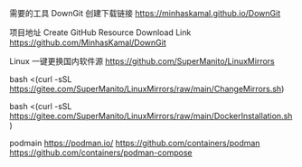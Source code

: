 需要的工具 DownGit 创建下载链接
https://minhaskamal.github.io/DownGit

项目地址
Create GitHub Resource Download Link
https://github.com/MinhasKamal/DownGit


Linux 一键更换国内软件源 
https://github.com/SuperManito/LinuxMirrors

bash <(curl -sSL https://gitee.com/SuperManito/LinuxMirrors/raw/main/ChangeMirrors.sh)

bash <(curl -sSL https://gitee.com/SuperManito/LinuxMirrors/raw/main/DockerInstallation.sh)


podmain
https://podman.io/
https://github.com/containers/podman
https://github.com/containers/podman-compose